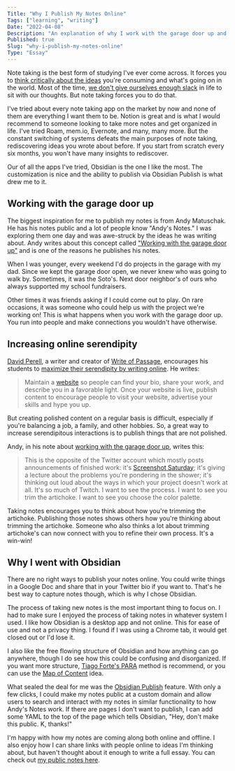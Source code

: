```yaml
---
Title: "Why I Publish My Notes Online"
Tags: ["learning", "writing"]
Date: "2022-04-08"
Description: "An explanation of why I work with the garage door up and why I chose to use Obsidian as my note-taking app of choice."
Published: true
Slug: "why-i-publish-my-notes-online"
Type: "Essay"
---
```

Note taking is the best form of studying I've ever come across. It forces you to [think critically about the ideas](https://twitter.com/mollyfmielke/status/1496212938788642824?s=20&t=Ta8qrVFPaf9aa2nRVDBnXg) you're consuming and what's going on in the world. Most of the time, [we don't give ourselves enough slack](https://fs.blog/slack/) in life to sit with our thoughts. But note taking forces you to do that.

I've tried about every note taking app on the market by now and none of them are everything I want them to be. Notion is great and is what I would recommend to someone looking to take more notes and get organized in life. I've tried Roam, mem.io, Evernote, and many, many more. But the constant switching of systems defeats the main purposes of note taking, rediscovering ideas you wrote about before. If you start from scratch every six months, you won't have many insights to rediscover.

Our of all the apps I've tried, Obsidian is the one I like the most. The customization is nice and the ability to publish via Obsidian Publish is what drew me to it.

## Working with the garage door up

The biggest inspiration for me to publish my notes is from Andy Matuschak. He has his notes public and a lot of people know "Andy's Notes." I was exploring them one day and was awe-struck by the ideas he was writing about. Andy writes about this concept called ["Working with the garage door up"](https://notes.andymatuschak.org/Work_with_the_garage_door_up) and is one of the reasons he publishes his notes.

When I was younger, every weekend I'd do projects in the garage with my dad. Since we kept the garage door open, we never knew who was going to walk by. Sometimes, it was the Soto's. Next door neighbor's of ours who always supported my school fundraisers.

Other times it was friends asking if I could come out to play. On rare occasions, it was someone who could help us with the project we're working on! This is what happens when you work with the garage door up. You run into people and make connections you wouldn't have otherwise.

## Increasing online serendipity

[David Perell](https://perell.com/), a writer and creator of [Write of Passage](https://writeofpassage.school/), encourages his students to [maximize their serendipity by writing online](https://perell.com/essay/serendipity/). He writes:

> Maintain a [website](http://perell.com/join) so people can find your bio, share your work, and describe you in a favorable light. Once your website is live, publish content to encourage people to visit your website, advertise your skills and hype you up.

But creating polished content on a regular basis is difficult, especially if you're balancing a job, a family, and other hobbies. So, a great way to increase serendipitous interactions is to publish things that are not polished.

Andy, in his note about [working with the garage door up](https://notes.andymatuschak.org/Work_with_the_garage_door_up), writes this:

> This is the opposite of the Twitter account which mostly posts announcements of finished work: it's [Screenshot Saturday](https://twitter.com/hashtag/screenshotsaturday?lang=en); it's giving a lecture about the problems you're pondering in the shower; it's thinking out loud about the ways in which your project doesn't work at all. It's so much of Twitch. I want to see the process. I want to see you trim the artichoke. I want to see you choose the color palette.

Taking notes encourages you to think about how you're trimming the artichoke. Publishing those notes shows others how you're thinking about trimming the artichoke. Someone who also thinks a lot about trimming artichoke's can now connect with you to refine their own process. It's a win-win!

## Why I went with Obsidian

There are no right ways to publish your notes online. You could write things in a Google Doc and share that in your Twitter bio if you want to. That's he best way to capture notes though, which is why I chose Obsidian.

The process of taking new notes is the most important thing to focus on. I had to make sure I enjoyed the process of taking notes in whatever system I used. I like how Obsidian is a desktop app and not online. This for ease of use and not a privacy thing. I found if I was using a Chrome tab, it would get closed out or I'd lose it.

I also like the free flowing structure of Obsidian and how anything can go anywhere, though I do see how this could be confusing and disorganized. If you want more structure, [Tiago Forte's PARA](https://fortelabs.co/blog/para/) method is recommend, or you can use the [Map of Content](https://www.youtube.com/watch?v=7GqQKCT0PZ4) idea.

What sealed the deal for me was the [Obsidian Publish](https://obsidian.md/publish) feature. With only a few clicks, I could make my notes public at a custom domain and allow users to search and interact with my notes in similar functionality to how Andy's Notes work. If there are pages I don't want to publish, I can add some YAML to the top of the page which tells Obsidian, "Hey, don't make this public. K, thanks!"

I'm happy with how my notes are coming along both online and offline. I also enjoy how I can share links with people online to ideas I'm thinking about, but haven't thought about it enough to write a full essay. You can check out [my public notes here](https://notes.daltonmabery.com/About+these+notes).
